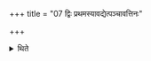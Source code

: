 +++
title = "07 द्विः प्रथमस्यावद्येत्पञ्चावत्तिनः"

+++

<details><summary>थिते</summary>

7. In the case of sacrificer for whom the portions are to be cut for five-times, he should cut (portions) twice form the first oblation material.
</details>
